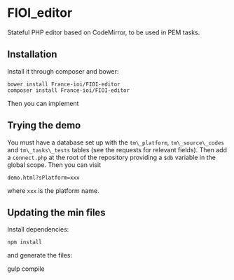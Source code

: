 # FIOI_editor

Stateful PHP editor based on CodeMirror, to be used in PEM tasks.

## Installation

Install it through composer and bower:

    bower install France-ioi/FIOI-editor
    composer install France-ioi/FIOI-editor

Then you can implement 

## Trying the demo

You must have a database set up with the `tm\_platform`, `tm\_source\_codes` and `tm\_tasks\_tests` tables (see the requests for relevant fields). Then add a `connect.php` at the root of the repository providing a `$db` variable in the global scope. Then you can visit

    demo.html?sPlatform=xxx

where `xxx` is the platform name.

## Updating the min files

Install dependencies:

    npm install

and generate the files:

   gulp compile
